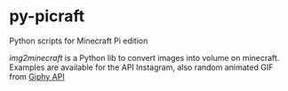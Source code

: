 # py-picraft

Python scripts for Minecraft Pi edition

*img2minecraft* is a Python lib to convert images into volume on minecraft. Examples are available for the API Instagram, also random animated GIF from [Giphy API](https://github.com/Giphy/GiphyAPI)
